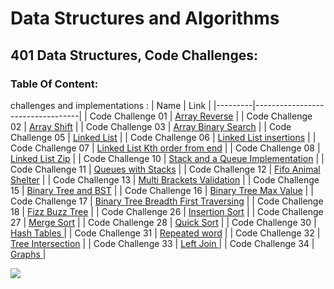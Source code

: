 # Data Structures and Algorithms

## 401 Data Structures, Code Challenges:
### Table Of Content:
challenges and implementations :
| Name | Link                            |
|---------|----------------------------------|
| Code Challenge 01 | [Array Reverse](./challenges/ArrayReverse/array-reverse.js) |
| Code Challenge 02 | [Array Shift](./challenges/arrayShift/array-shift.js) |
| Code Challenge 03 | [Array Binary Search](./challenges/arrayBinarySearch/array-binary-search.js) |
| Code Challenge 05 | [Linked List](./challenges/Data-Structures/linkedList/linked-list.js) |
| Code Challenge 06 | [Linked List insertions](./challenges/Data-Structures/linkedList/linked-list.js) |
| Code Challenge 07 | [Linked List Kth order from end](./challenges/Data-Structures/linkedList/linked-list.js) |
| Code Challenge 08 | [Linked List Zip](./challenges/llZip/ll-zip.js) |
| Code Challenge 10 | [Stack and a Queue Implementation](./challenges/stacksAndQueues/stacks-and-queues.js) |
| Code Challenge 11 | [Queues with Stacks](./challenges/queueWithStacks/queue-with-stacks.js) |
| Code Challenge 12 | [Fifo Animal Shelter](./challenges/fifoAnimalShelter/animal-shelter.js) |
| Code Challenge 13 | [Multi Brackets Validation](./challenges/multiBracketValidation/multi-bracket-validation.js) |
| Code Challenge 15 | [Binary Tree and BST](./challenges/tree/tree.js) |
| Code Challenge 16 | [Binary Tree Max Value](./challenges/tree/tree.js) |
| Code Challenge 17 | [Binary Tree Breadth First Traversing](./challenges/tree/tree.js) |
| Code Challenge 18 | [Fizz Buzz Tree](./challenges/fizzBuzzTree/fizz-buzz-tree.js) |
| Code Challenge 26 | [Insertion Sort](./challenges/selectionSort/selectionSort.js) |
| Code Challenge 27 | [Merge Sort](./challenges/mergeSort/mergeSort.js) |
| Code Challenge 28 | [Quick Sort](./challenges/QuickSort/QuickSort.js) |
| Code Challenge 30 | [Hash Tables ](./challenges/hashtable/hashtable.js) |
| Code Challenge 31 | [ Repeated word](./challenges/repeatedWord/repeated-word.js) |
| Code Challenge 32 | [ Tree Intersection](./challenges/treeIntersection/tree-intersection.js) |
| Code Challenge 33 | [Left Join ](./challenges/leftJoin/left-join.js) |
| Code Challenge 34 | [ Graphs ](./challenges/graph/graph.js) |


![](https://cdn.lynda.com/course/2870041/2870041-637490973662894088-16x9.jpg)
